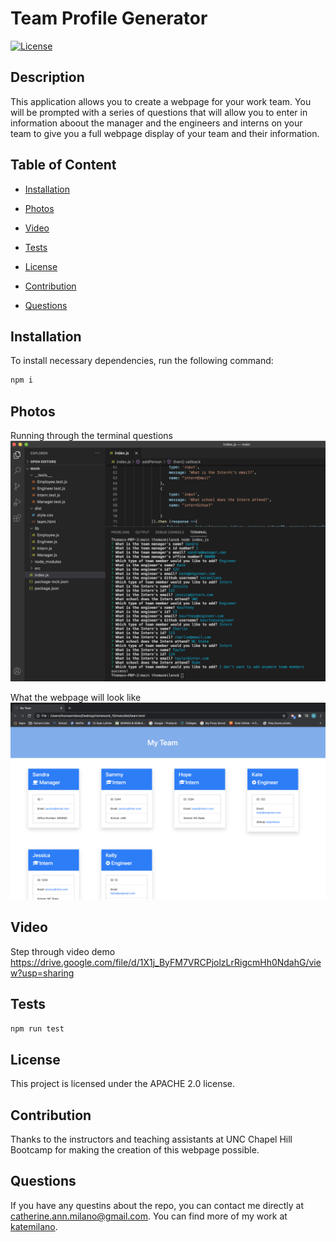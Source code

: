 # Team Profile Generator

[![License](https://img.shields.io/badge/License-Apache%202.0-blue.svg)](https://opensource.org/licenses/Apache-2.0)

## Description

This application allows you to create a webpage for your work team.  You will be prompted with a series of questions that will allow you to enter in information aboout the manager and the engineers and interns on your team to give you a full webpage display of your team and their information.

## Table of Content

* [Installation](#installation)

* [Photos](#photos)

* [Video](#video)

* [Tests](#tests)

* [License](#license)

* [Contribution](#contribution)

* [Questions](#questions)

## Installation
To install necessary dependencies, run the following command:

```bash
npm i
```

## Photos
Running through the terminal questions
<img src="images/app.png">

What the webpage will look like
<img src="images/webpage.png">

## Video
Step through video demo
https://drive.google.com/file/d/1X1j_ByFM7VRCPjolzLrRigcmHh0NdahG/view?usp=sharing

## Tests

```bash
npm run test
```

## License

This project is licensed under the APACHE 2.0 license.

## Contribution

Thanks to the instructors and teaching assistants at UNC Chapel Hill Bootcamp for making the creation of this webpage possible.

## Questions

If you have any questins about the repo, you can contact me directly at catherine.ann.milano@gmail.com. You can find more of my work at [katemilano](http://github.com/katemilano/).
    

